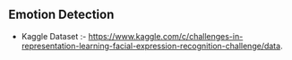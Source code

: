 

## Emotion Detection

- Kaggle Dataset :- https://www.kaggle.com/c/challenges-in-representation-learning-facial-expression-recognition-challenge/data.


